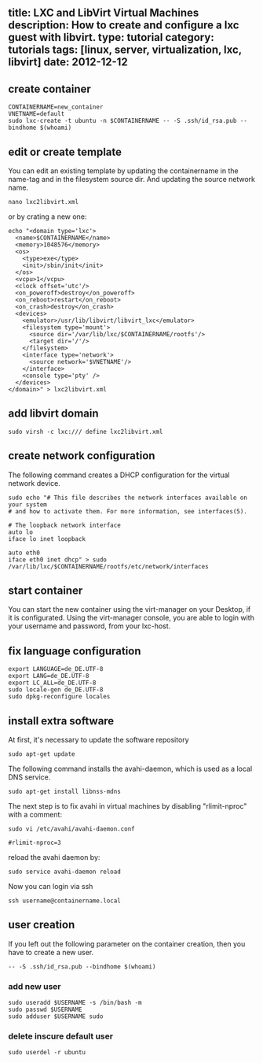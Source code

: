 title: LXC and LibVirt Virtual Machines
description: How to create and configure a lxc guest with libvirt.
type: tutorial
category: tutorials
tags: [linux, server, virtualization, lxc, libvirt]
date: 2012-12-12
---

## create container

	CONTAINERNAME=new_container
	VNETNAME=default
	sudo lxc-create -t ubuntu -n $CONTAINERNAME -- -S .ssh/id_rsa.pub --bindhome $(whoami)

## edit or create template

You can edit an existing template by updating the containername in the name-tag and in the filesystem source dir.
And updating the source network name.

	nano lxc2libvirt.xml

or by crating a new one:

	echo "<domain type='lxc'>
	  <name>$CONTAINERNAME</name>
	  <memory>1048576</memory>
	  <os>
	    <type>exe</type>
	    <init>/sbin/init</init>
	  </os>
	  <vcpu>1</vcpu>
	  <clock offset='utc'/>
	  <on_poweroff>destroy</on_poweroff>
	  <on_reboot>restart</on_reboot>
	  <on_crash>destroy</on_crash>
	  <devices>
	    <emulator>/usr/lib/libvirt/libvirt_lxc</emulator>
	    <filesystem type='mount'>
	      <source dir='/var/lib/lxc/$CONTAINERNAME/rootfs'/>
	      <target dir='/'/>
	    </filesystem>
	    <interface type='network'>
	      <source network='$VNETNAME'/>
	    </interface>
	    <console type='pty' />
	  </devices>
	</domain>" > lxc2libvirt.xml

## add libvirt domain

	sudo virsh -c lxc:/// define lxc2libvirt.xml

## create network configuration

The following command creates a DHCP configuration for the virtual network device.

	sudo echo "# This file describes the network interfaces available on your system
	# and how to activate them. For more information, see interfaces(5).
	
	# The loopback network interface
	auto lo
	iface lo inet loopback
	
	auto eth0
	iface eth0 inet dhcp" > sudo /var/lib/lxc/$CONTAINERNAME/rootfs/etc/network/interfaces

## start container

You can start the new container using the virt-manager on your Desktop, if it is configurated.
Using the virt-manager console, you are able to login with your username and password, from your lxc-host.

## fix language configuration

	export LANGUAGE=de_DE.UTF-8
	export LANG=de_DE.UTF-8
	export LC_ALL=de_DE.UTF-8
	sudo locale-gen de_DE.UTF-8
	sudo dpkg-reconfigure locales

## install extra software

At first, it's necessary to update the software repository

    sudo apt-get update

The following command installs the avahi-daemon, which is used as a local DNS service.

	sudo apt-get install libnss-mdns

The next step is to fix avahi in virtual machines by disabling "rlimit-nproc" with a comment:

	sudo vi /etc/avahi/avahi-daemon.conf 
	
	#rlimit-nproc=3

reload the avahi daemon by:

	sudo service avahi-daemon reload

Now you can login via ssh

	ssh username@containername.local

## user creation

If you left out the following parameter on the container creation, then you have to create a new user.

	-- -S .ssh/id_rsa.pub --bindhome $(whoami)

### add new user

	sudo useradd $USERNAME -s /bin/bash -m
	sudo passwd $USERNAME
	sudo adduser $USERNAME sudo

### delete inscure default user

	sudo userdel -r ubuntu
